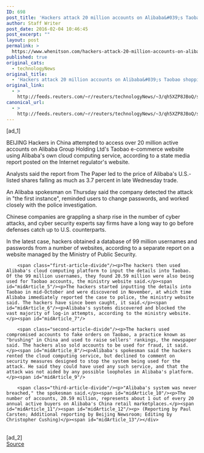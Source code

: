 ```yaml
---
ID: 698
post_title: 'Hackers attack 20 million accounts on Alibaba&#039;s Taobao shopping site'
author: Staff Writer
post_date: 2016-02-04 10:46:45
post_excerpt: ""
layout: post
permalink: >
  https://www.whenitson.com/hackers-attack-20-million-accounts-on-alibabas-taobao-shopping-site/
published: true
original_cats:
  - technologyNews
original_title:
  - 'Hackers attack 20 million accounts on Alibaba&#039;s Taobao shopping site'
original_link:
  - >
    http://feeds.reuters.com/~r/reuters/technologyNews/~3/qh5XZP8JBoQ/story01.htm
canonical_url:
  - >
    http://feeds.reuters.com/~r/reuters/technologyNews/~3/qh5XZP8JBoQ/story01.htm
---
```

 [ad_1]
<br><div id="articleText">
<span id="midArticle_start"/>

<span class="focusParagraph" readability="5"><p><span class="articleLocation">BEIJING</span> Hackers in China attempted to access over 20 million active accounts on Alibaba Group Holding Ltd's Taobao e-commerce website using Alibaba's own cloud computing service, according to a state media report posted on the Internet regulator's website.</p></span><span id="midArticle_0"/><p>Analysts said the report from The Paper led to the price of Alibaba's U.S.-listed shares falling as much as 3.7 percent in late Wednesday trade.</p><span id="midArticle_1"/><p>An Alibaba spokesman on Thursday said the company detected the attack in "the first instance", reminded users to change passwords, and worked closely with the police investigation.</p><span id="midArticle_2"/><p>Chinese companies are grappling a sharp rise in the number of cyber attacks, and cyber security experts say firms have a long way to go before defenses catch up to U.S. counterparts.</p><span id="midArticle_3"/><p>In the latest case, hackers obtained a database of 99 million usernames and passwords from a number of websites, according to a separate report on a website managed by the Ministry of Public Security.</p><span id="midArticle_4"/>
        
        <span class="first-article-divide"/><p>The hackers then used Alibaba's cloud computing platform to input the details into Taobao. Of the 99 million usernames, they found 20.59 million were also being used for Taobao accounts, the ministry website said.</p><span id="midArticle_5"/><p>The hackers started inputting the details into Taobao in mid-October and were discovered in November, at which time Alibaba immediately reported the case to police, the ministry website said. The hackers have since been caught, it said.</p><span id="midArticle_6"/><p>Alibaba's systems discovered and blocked the vast majority of log-in attempts, according to the ministry website.</p><span id="midArticle_7"/>
        
        <span class="second-article-divide"/><p>The hackers used compromised accounts to fake orders on Taobao, a practice known as "brushing" in China and used to raise sellers' rankings, the newspaper said. The hackers also sold accounts to be used for fraud, it said.</p><span id="midArticle_8"/><p>Alibaba's spokesman said the hackers rented the cloud computing service, but declined to comment on security measures designed to stop the system being used for the attack. He said they could have used any such service, and that the attack was not aided by any possible loopholes in Alibaba's platform.</p><span id="midArticle_9"/>
        
        <span class="third-article-divide"/><p>"Alibaba's system was never breached," the spokesman said.</p><span id="midArticle_10"/><p>The number of accounts, 20.59 million, represents about 1 out of every 20 annual active buyers on Alibaba's China retail marketplaces.</p><span id="midArticle_11"/><span id="midArticle_12"/><p> (Reporting by Paul Carsten; Additional reporting by Beijing Newsroom; Editing by Christopher Cushing)</p><span id="midArticle_13"/></div>
<br>[ad_2]
<br><a href="http://feeds.reuters.com/~r/reuters/technologyNews/~3/qh5XZP8JBoQ/story01.htm">Source </a>